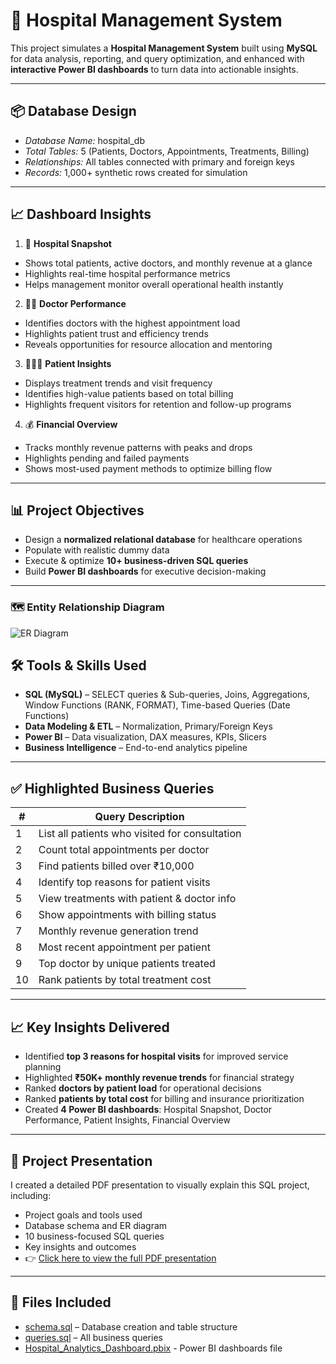 # 🏥 Hospital Management System

This project simulates a **Hospital Management System** built using **MySQL** for data analysis, reporting, and query optimization, and enhanced with **interactive Power BI dashboards** to turn data into actionable insights.

---

## 📦 Database Design

- *Database Name:* hospital_db
- *Total Tables:* 5 (Patients, Doctors, Appointments, Treatments, Billing)
- *Relationships:* All tables connected with primary and foreign keys
- *Records:* 1,000+ synthetic rows created for simulation

---

## 📈 Dashboard Insights

1. 🏥 **Hospital Snapshot**
- Shows total patients, active doctors, and monthly revenue at a glance
- Highlights real-time hospital performance metrics
- Helps management monitor overall operational health instantly

2. 👨‍⚕️ **Doctor Performance**
- Identifies doctors with the highest appointment load
- Highlights patient trust and efficiency trends
- Reveals opportunities for resource allocation and mentoring

3. 🧑‍🤝‍🧑 **Patient Insights**
- Displays treatment trends and visit frequency
- Identifies high-value patients based on total billing
- Highlights frequent visitors for retention and follow-up programs

4. 💰 **Financial Overview**
- Tracks monthly revenue patterns with peaks and drops
- Highlights pending and failed payments
- Shows most-used payment methods to optimize billing flow

---

## 📊 Project Objectives

- Design a **normalized relational database** for healthcare operations  
- Populate with realistic dummy data  
- Execute & optimize **10+ business-driven SQL queries**  
- Build **Power BI dashboards** for executive decision-making  

---

### 🗺 Entity Relationship Diagram

![ER Diagram](https://github.com/AlishaMahanty85/Healthcare_Project_SQL/blob/main/ER_Diagram.png)


## 🛠 Tools & Skills Used

- **SQL (MySQL)** – SELECT queries & Sub-queries, Joins, Aggregations, Window Functions (RANK, FORMAT), Time-based Queries (Date Functions)
- **Data Modeling & ETL** – Normalization, Primary/Foreign Keys  
- **Power BI** – Data visualization, DAX measures, KPIs, Slicers  
- **Business Intelligence** – End-to-end analytics pipeline 

---

## ✅ Highlighted Business Queries

| # | Query Description |
|--|--------------------|
| 1 | List all patients who visited for consultation |
| 2 | Count total appointments per doctor |
| 3 | Find patients billed over ₹10,000 |
| 4 | Identify top reasons for patient visits |
| 5 | View treatments with patient & doctor info |
| 6 | Show appointments with billing status |
| 7 | Monthly revenue generation trend |
| 8 | Most recent appointment per patient |
| 9 | Top doctor by unique patients treated |
| 10| Rank patients by total treatment cost |

---

## 📈 Key Insights Delivered

- Identified **top 3 reasons for hospital visits** for improved service planning  
- Highlighted **₹50K+ monthly revenue trends** for financial strategy  
- Ranked **doctors by patient load** for operational decisions  
- Ranked **patients by total cost** for billing and insurance prioritization  
- Created **4 Power BI dashboards**: Hospital Snapshot, Doctor Performance, Patient Insights, Financial Overview

---

## 📝 Project Presentation

I created a detailed PDF presentation to visually explain this SQL project, including:
- Project goals and tools used
- Database schema and ER diagram
- 10 business-focused SQL queries
- Key insights and outcomes
- 👉 [Click here to view the full PDF presentation](https://github.com/AlishaMahanty85/Healthcare_Project-SQL/blob/main/Hospital%20Management%20System%20Project.pdf)

---

## 📁 Files Included

- [schema.sql](https://github.com/AlishaMahanty85/Healthcare_Project_SQL/blob/main/Schema.sql) – Database creation and table structure
- [queries.sql](https://github.com/AlishaMahanty85/Healthcare_Project_SQL/blob/main/Queries.sql) – All business queries
- [Hospital_Analytics_Dashboard.pbix](https://github.com/AlishaMahanty85/Healthcare_Project-SQL/blob/main/Hospital_Analytics_Dashboard.pbix) - Power BI dashboards file
